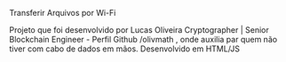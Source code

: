 Transferir Arquivos por Wi-Fi

Projeto que foi desenvolvido por Lucas Oliveira Cryptographer | Senior Blockchain Engineer - Perfil Github /olivmath , onde auxilia par quem não tiver com cabo de dados em mãos.
Desenvolvido em HTML/JS

